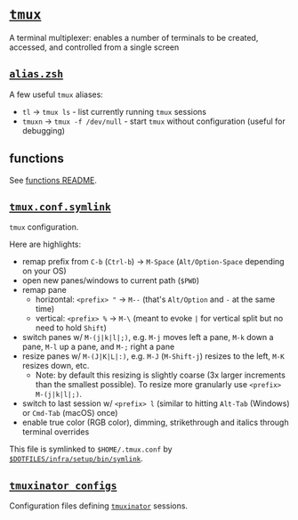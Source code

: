 # [`tmux`](https://github.com/tmux/tmux)

A terminal multiplexer: enables a number of terminals to be created, accessed, and controlled from a single screen

## [`alias.zsh`](./alias.zsh)

A few useful `tmux` aliases:

- `tl` -> `tmux ls` - list currently running `tmux` sessions
- `tmuxn` -> `tmux -f /dev/null` - start `tmux` without configuration (useful for debugging)

## functions

See [functions README](./functions/README.md).

## [`tmux.conf.symlink`](./tmux.conf.symlink)

`tmux` configuration.

Here are highlights:

- remap prefix from `C-b` (`Ctrl-b`) -> `M-Space` (`Alt/Option-Space` depending on your OS)
- open new panes/windows to current path (`$PWD`)
- remap pane
  - horizontal: `<prefix> "` -> `M--` (that's `Alt/Option` and `-` at the same time)
  - vertical: `<prefix> %` -> `M-\` (meant to evoke `|` for vertical split but no need to hold `Shift`)
- switch panes w/ `M-(j|k|l|;)`, e.g. `M-j` moves left a pane, `M-k` down a pane, `M-l` up a pane, and `M-;` right a pane
- resize panes w/ `M-(J|K|L|:)`, e.g. `M-J` (`M-Shift-j`) resizes to the left, `M-K` resizes down, etc.
  - Note: by default this resizing is slightly coarse (3x larger increments than the smallest possible). To resize more granularly use `<prefix> M-(j|k|l|;)`.
- switch to last session w/ `<prefix> l` (similar to hitting `Alt-Tab` (Windows) or `Cmd-Tab` (macOS) once)
- enable true color (RGB color), dimming, strikethrough and italics through terminal overrides

This file is symlinked to `$HOME/.tmux.conf` by [`$DOTFILES/infra/setup/bin/symlink`](../infra/setup/bin/symlink).

## [`tmuxinator_configs`](./tmuxinator_configs)

Configuration files defining [`tmuxinator`](https://github.com/tmuxinator/tmuxinator) sessions.
